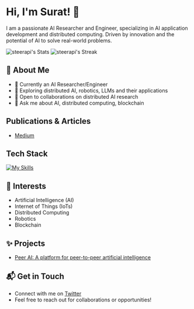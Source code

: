 # Hi, I'm Surat! 👋

I am a passionate AI Researcher and Engineer, specializing in AI application development and distributed computing. Driven by innovation and the potential of AI to solve real-world problems.

![steerapi's Stats](https://github-readme-stats.vercel.app/api?username=steerapi&theme=vue-dark&show_icons=true&hide_border=true&count_private=true)
![steerapi's Streak](https://github-readme-streak-stats.herokuapp.com/?user=steerapi&theme=vue-dark&show_icons=true&hide_border=true)

## 🚀 About Me

- 🔭 Currently an AI Researcher/Engineer
- 🌱 Exploring distributed AI, robotics, LLMs and their applications
- 👯 Open to collaborations on distributed AI research
- 💬 Ask me about AI, distributed computing, blockchain

## Publications & Articles
- [Medium](https://medium.com/@steerapi)

## Tech Stack
[![My Skills](https://skillicons.dev/icons?i=ts,js,html,css,go,react,angular,python,pytorch,tensorflow,c,solidity,opencv,azure,aws,googlecloud,github)](https://skillicons.dev)

## 🌱 Interests

  - Artificial Intelligence (AI)
  - Internet of Things (IoTs)
  - Distributed Computing
  - Robotics
  - Blockchain

## ✨ Projects

  - [Peer AI: A platform for peer-to-peer artificial intelligence](https://github.com/peer-ai)

## 📬 Get in Touch

- Connect with me on [Twitter](https://twitter.com/steerapi)
- Feel free to reach out for collaborations or opportunities!

